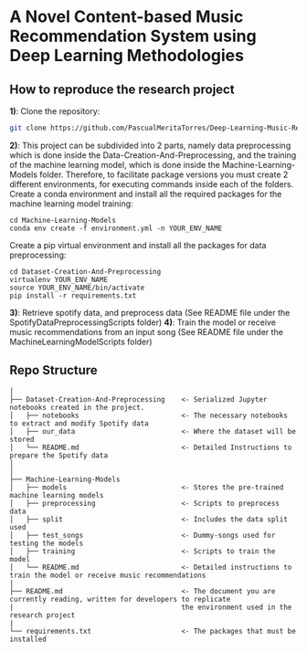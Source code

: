 # A Novel Content-based Music Recommendation System using Deep Learning Methodologies

## How to reproduce the research project
**1)**: Clone the repository:
```sh
git clone https://github.com/PascualMeritaTorres/Deep-Learning-Music-Recommendation-System.git
```

**2)**: This project can be subdivided into 2 parts, namely data preprocessing which is done inside the Data-Creation-And-Preprocessing, and the training of the machine learning model, which is done inside the Machine-Learning-Models folder. Therefore, to facilitate package versions you must create 2 different environments, for executing commands inside each of the folders. Create a conda environment and install all the required packages for the machine learning model training:

```
cd Machine-Learning-Models
conda env create -f environment.yml -n YOUR_ENV_NAME
```
Create a pip virtual environment and install all the packages for data preprocessing:

```
cd Dataset-Creation-And-Preprocessing
virtualenv YOUR_ENV_NAME
source YOUR_ENV_NAME/bin/activate
pip install -r requirements.txt
```

**3)**: Retrieve spotify data, and preprocess data (See README file under the SpotifyDataPreprocessingScripts folder)
**4)**: Train the model or receive music recommendations from an input song (See README file under the MachineLearningModelScripts folder)

## Repo Structure
```
│
├── Dataset-Creation-And-Preprocessing    <- Serialized Jupyter notebooks created in the project.
│   ├── notebooks                         <- The necessary notebooks to extract and modify Spotify data
│   ├── our_data                          <- Where the dataset will be stored
│   └── README.md                         <- Detailed Instructions to prepare the Spotify data
│
│
├── Machine-Learning-Models
│   ├── models                            <- Stores the pre-trained machine learning models
│   ├── preprocessing                     <- Scripts to preprocess data
│   ├── split                             <- Includes the data split used 
│   ├── test_songs                        <- Dummy-songs used for testing the models
│   ├── training                          <- Scripts to train the model
│   └── README.md                         <- Detailed instructions to train the model or receive music recommendations
|
├── README.md                             <- The document you are currently reading, written for developers to replicate 
|                                         the environment used in the research project
|
└── requirements.txt                      <- The packages that must be installed
```
